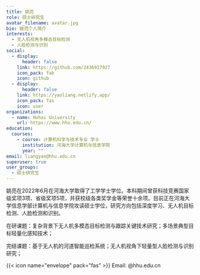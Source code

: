 ```yaml
---
title: 姚亮
role: 硕士研究生
avatar_filename: avatar.jpg
bio: 姚亮个人简介
interests:
  - 无人机视角多模态目标检测
  - 人脸检测与识别
social:
  - display:
      header: false
    link: https://github.com/2436917927
    icon_pack: fab
    icon: github
  - display:
      header: false
    link: https://yaoliang.netlify.app/
    icon_pack: fas
    icon: user
organizations:
  - name: Hohai University
    url: https://www.hhu.edu.cn/
education:
  courses:
    - course: 计算机科学与技术专业 学士
      institution: 河海大学计算机与信息学院
      year: ""
email: liangyao@hhu.edu.cn
superuser: true
user_groups:
  - 硕士研究生
---
```

姚亮在2022年6月在河海大学取得了工学学士学位。本科期间曾获科技竞赛国家级奖项3项、省级奖项5项，并获校级各类奖学金等荣誉十余项。目前正在河海大学信息学部计算机与信息学院攻读硕士学位，研究方向包括深度学习、无人机目标检测、人脸检测和识别。

在研课题：复杂背景下无人机多模态目标检测与跟踪关键技术研究；多场景典型目标轻量化感知技术；

完结课题：基于无人机的河道智能巡检系统；无人机视角下轻量型人脸检测与识别研究；

{{< icon name="envelope" pack="fas" >}} Email: @hhu.edu.cn